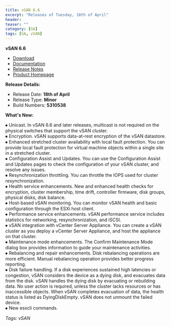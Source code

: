 ```yaml
---
title: vSAN 6.6
excerpt: "Releases of Tuesday, 18th of April"
header:
teaser: ""
category: [GA]
tags: [GA, vSAN]
---
```


  **vSAN 6.6**               
  * [Download](https://my.vmware.com/en/web/vmware/info/slug/datacenter_cloud_infrastructure/vmware_vsan/6_6)  
  * [Documentation](https://www.vmware.com/support/pubs/virtual-san-pubs.html)  
  * [Release Notes](http://pubs.vmware.com/Release_Notes/en/vsan/66/vmware-virtual-san-66-release-notes.html)  
  * [Product Homepage](https://www.vmware.com/products/virtual-san.html)  

**Release Details:**
  * Release Date: **18th of April**  
  * Release Type: **Minor**   
  * Build Numbers: **5310538**    

**What's New:**  

  ⦁ Unicast. In vSAN 6.6 and later releases, multicast is not required on the physical switches that support the vSAN cluster.  
  ⦁ Encryption. vSAN supports data-at-rest encryption of the vSAN datastore.  
  ⦁ Enhanced stretched cluster availability with local fault protection. You can provide local fault protection for virtual machine objects within a single site in a stretched cluster.  
  ⦁ Configuration Assist and Updates. You can use the Configuration Assist and Updates pages to check the configuration of your vSAN cluster, and resolve any issues.  
  ⦁ Resynchronization throttling. You can throttle the IOPS used for cluster resynchronization.  
  ⦁ Health service enhancements. New and enhanced health checks for encryption, cluster membership, time drift, controller firmware, disk groups, physical disks, disk balance.  
  ⦁ Host-based vSAN monitoring. You can monitor vSAN health and basic configuration through the ESXi host client.  
  ⦁ Performance service enhancements. vSAN performance service includes statistics for networking, resynchronization, and iSCSI.  
  ⦁ vSAN integration with vCenter Server Appliance. You can create a vSAN cluster as you deploy a vCenter Server Appliance, and host the appliance on that cluster.  
  ⦁ Maintenance mode enhancements. The Confirm Maintenance Mode dialog box provides information to guide your maintenance activities.  
  ⦁ Rebalancing and repair enhancements. Disk rebalancing operations are more efficient. Manual rebalancing operation provides better progress reporting.  
  ⦁ Disk failure handling. If a disk experiences sustained high latencies or congestion, vSAN considers the device as a dying disk, and evacuates data from the disk. vSAN handles the dying disk by evacuating or rebuilding data. No user action is required, unless the cluster lacks resources or has inaccessible objects. When vSAN completes evacuation of data, the health status is listed as DyingDiskEmpty. vSAN does not unmount the failed device.  
  ⦁ New esxcli commands.

*Tags: vSAN*
